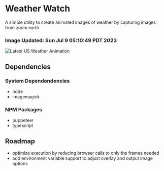 # Weather Watch

A simple utility to create animated images of weather by capturing images from zoom.earth

### Image Updated: Sun Jul  9 05:10:49 PDT 2023

![Latest US Weather Animation](animations/2023-07-09.webp)

## Dependencies
### System Dependendencies
* node
* imagemagick
### NPM Packages
* puppeteer
* typescript

## Roadmap
* optimize execution by reducing browser calls to only the frames needed
* add environment variable support to adjust overlay and output image options
